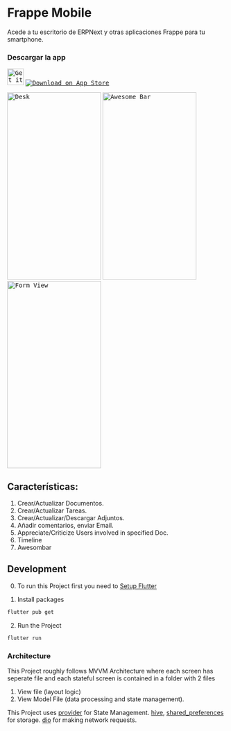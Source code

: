 
# Frappe Mobile
Acede a tu escritorio de ERPNext y otras aplicaciones Frappe para tu smartphone.

### Descargar la app
<a href='https://play.google.com/store/apps/details?id=io.frappe.frappe_mobile&pcampaignid=pcampaignidMKT-Other-global-all-co-prtnr-py-PartBadge-Mar2515-1'><kbd><img height="38" src="download_badges/download_on_the_play_store_badge.svg" alt="Get it on Google Play" /></kbd></a>
<a href='https://apps.apple.com/us/app/frappe-mobile/id1522707685'><kbd><img src="download_badges/download_on_the_app_store_badge.svg" alt="Download on App Store" /></kbd></a>

<kbd><img width="216" height="432" src="screenshots/desk.png" alt="Desk" /></kbd>
<kbd><img width="216" height="432" src="screenshots/awesomebar.png" alt="Awesome Bar" /></kbd>
<kbd><img width="216" height="432" src="screenshots/form_view.png" alt="Form View" /></kbd>

## Características:
1) Crear/Actualizar Documentos.
2) Crear/Actualizar Tareas.
3) Crear/Actualizar/Descargar Adjuntos.
4) Añadir comentarios, enviar Email.
5) Appreciate/Criticize Users involved in specified Doc.
6) Timeline
7) Awesombar


## Development
0) To run this Project first you need to [Setup Flutter](https://flutter.dev/docs/get-started/install)

1) Install packages<br/>
```sh
flutter pub get
```
2) Run the Project<br/>
```sh
flutter run
```

### Architecture

This Project roughly follows MVVM Architecture where each screen has seperate file and each stateful screen is contained in a folder with 2 files 

1) View file (layout logic) 
2) View Model File (data processing and state management). 

This Project uses [provider](https://pub.dev/packages/provider) for State Management. 
[hive](https://pub.dev/packages/hive), [shared_preferences](https://pub.dev/packages/shared_preferences) for storage. 
[dio](https://pub.dev/packages/dio) for making network requests.
